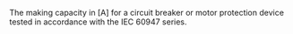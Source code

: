 The making capacity in [A] for a circuit breaker or motor protection device tested in accordance with the IEC 60947 series.
